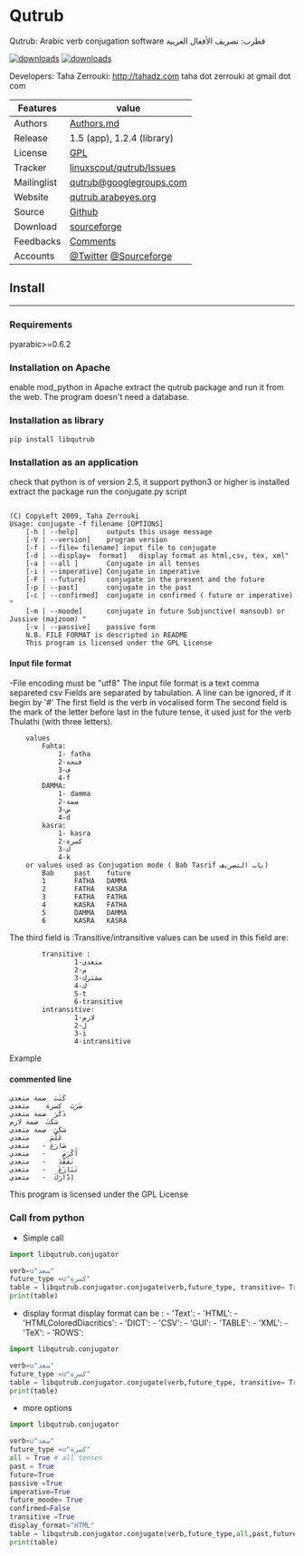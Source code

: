 
Qutrub
=======
  Qutrub: Arabic verb conjugation software  قطرب: تصريف الأفعال العربية

[![downloads]( https://img.shields.io/sourceforge/dt/qutrub.svg)](http://sourceforge.org/projects/qutrub)
[![downloads]( https://img.shields.io/sourceforge/dm/qutrub.svg)](http://sourceforge.org/projects/qutrub)

  Developers: 	Taha Zerrouki: http://tahadz.com
	taha dot zerrouki at gmail dot com


Features |   value
---------|---------------------------------------------------------------------------------
Authors  | [Authors.md](https://github.com/linuxscout/qutrub/master/AUTHORS.md)
Release  | 1.5 (app), 1.2.4 (library)
License  |[GPL](https://github.com/linuxscout/qutrub/master/COPYING)
Tracker  |[linuxscout/qutrub/Issues](https://github.com/linuxscout/qutrub/issues)
Mailinglist  |[<qutrub@googlegroups.com>](http://groups.google.com/group/qutrub/)
Website  |[qutrub.arabeyes.org](http://qutrub.arabeyes.org)
Source  |[Github](http://github.com/linuxscout/qutrub)
Download  |[sourceforge](http://qutrub.sourceforge.net)
Feedbacks  |[Comments](http://tahadz.com/qutrub/contact)
Accounts  | [@Twitter](https://twitter.com/linuxscout)  [@Sourceforge](http://sourceforge.net/projectsqutrub/)


## Install

--------
### Requirements

pyarabic>=0.6.2

### Installation on Apache

enable mod_python in Apache
extract the qutrub package and run it from the web.
The program doesn't need a database.

### Installation as library 

```shell
pip install libqutrub
```
### Installation as an application

check that python is of version 2.5, it support python3 or higher is installed
extract the package
run the conjugate.py script 

``` Usage 

(C) CopyLeft 2009, Taha Zerrouki
Usage: conjugate -f filename [OPTIONS]
	[-h | --help]		outputs this usage message
	[-V | --version]	program version
	[-f | --file= filename]	input file to conjugate
	[-d | --display=  format]	display format as html,csv, tex, xml"
	[-a | --all ]		Conjugate in all tenses
	[-i | --imperative]	Conjugate in imperative
	[-F | --future]		conjugate in the present and the future
	[-p | --past]		conjugate in the past
	[-c | --confirmed]	conjugate in confirmed ( future or imperative) "
	[-m | --moode]		conjugate in future Subjunctive( mansoub) or Jussive (majzoom) "
	[-v | --passive]	passive form
	N.B. FILE FORMAT is descripted in README
	This program is licensed under the GPL License
```

#### Input file format   

-File encoding must be "utf8"
The input file  format is a text comma separeted  csv
Fields are separated by tabulation.
A line can be ignored, if it begin by '#'
The first field is the verb in vocalised form
The second field is the mark of the letter before last in the future tense, it used just for the verb Thulathi (with three letters).

```
	values 
		Fahta:
			1- fatha
			2-فتحة
			3-ف
			4-f
		DAMMA:
			1- damma
			2-ضمة
			3-ض
			4-d
		kasra:
			1- kasra
			2-كسرة
			3-ك
			4-k
	or values used as Conjugation mode ( Bab Tasrif باب التصريف)
		Bab		past	future
		1		FATHA	DAMMA
		2		FATHA	KASRA
		3		FATHA	FATHA
		4		KASRA	FATHA
		5		DAMMA	DAMMA
		6		KASRA	KASRA
```
The third field is :Transitive/intransitive
	values can be used in this field are:
```
		transitive :
				1-متعدي
				2-م
				3-مشترك
				4-ك
				5-t
				6-transitive
		intransitive:
				1-لازم
				2-ل
				3-i
				4-intransitive
```
Example 
#### commented line
```
كَتَبَ	ضمة	متعدي
ضَرَبَ	كسرة	متعدي
ذَكَرَ	ضمة	متعدي
سَكَتَ	ضمة	لازم
سَكَنَ	ضمة	متعدي
عَلَّمَ		متعدي
صَارَعَ	-	متعدي
أَكْرَمَ	-	متعدي
تَفَقَّدَ	-	متعدي
تَنَازَعَ	-	متعدي
اِدَّارَكَ	-	متعدي

```
This program is licensed under the GPL License

### Call from python
* Simple call
```python
import libqutrub.conjugator

verb=u"سعد"
future_type =u"كسرة"
table = libqutrub.conjugator.conjugate(verb,future_type, transitive= True);
print(table)

```
* display format
display format can be : 
        - 'Text':
        - 'HTML':
        - 'HTMLColoredDiacritics':
        - 'DICT':
        - 'CSV':
        - 'GUI':
        - 'TABLE':
        - 'XML':
        - 'TeX':
        - 'ROWS':
```python
import libqutrub.conjugator

verb=u"سعد"
future_type =u"كسرة"
table = libqutrub.conjugator.conjugate(verb,future_type, transitive= True, display_format="DICT");
print(table)

```
* more options
```python
import libqutrub.conjugator

verb=u"سعد"
future_type =u"كسرة"
all = True # all tenses
past = True
future=True
passive =True
imperative=True
future_moode= True
confirmed=False
transitive =True
display_format="HTML"
table = libqutrub.conjugator.conjugate(verb,future_type,all,past,future,passive,imperative,future_moode,confirmed,transitive,display_format);
print(table)

```
